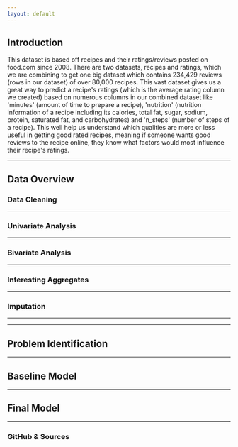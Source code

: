 ```yaml
---
layout: default
---
```


## Introduction
This dataset is based off recipes and their ratings/reviews posted on food.com since 2008. There are two datasets, recipes and ratings, which we are combining to get one big dataset which contains 234,429 reviews (rows in our dataset) of over 80,000 recipes. This vast dataset gives us a great way to predict a recipe's ratings (which is the average rating column we created) based on numerous columns in our combined dataset like 'minutes' (amount of time to prepare a recipe), 'nutrition' (nutrition information of a recipe including its calories, total fat, sugar, sodium, protein, saturated fat, and carbohydrates) and 'n_steps' (number of steps of a recipe). This well help us understand which qualities are more or less useful in getting good rated recipes, meaning if someone wants good reviews to the recipe online, they know what factors would most influence their recipe's ratings. 

---

## Data Overview

### Data Cleaning
---

### Univariate Analysis
---

### Bivariate Analysis
---

### Interesting Aggregates
---

### Imputation
---

---

## Problem Identification

---

## Baseline Model

---

## Final Model

---

### GitHub & Sources
